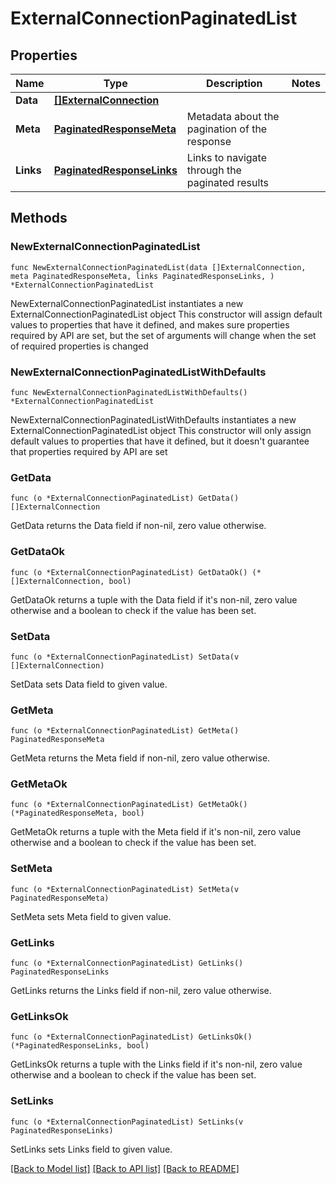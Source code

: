# ExternalConnectionPaginatedList

## Properties

Name | Type | Description | Notes
------------ | ------------- | ------------- | -------------
**Data** | [**[]ExternalConnection**](ExternalConnection.md) |  | 
**Meta** | [**PaginatedResponseMeta**](PaginatedResponseMeta.md) | Metadata about the pagination of the response | 
**Links** | [**PaginatedResponseLinks**](PaginatedResponseLinks.md) | Links to navigate through the paginated results | 

## Methods

### NewExternalConnectionPaginatedList

`func NewExternalConnectionPaginatedList(data []ExternalConnection, meta PaginatedResponseMeta, links PaginatedResponseLinks, ) *ExternalConnectionPaginatedList`

NewExternalConnectionPaginatedList instantiates a new ExternalConnectionPaginatedList object
This constructor will assign default values to properties that have it defined,
and makes sure properties required by API are set, but the set of arguments
will change when the set of required properties is changed

### NewExternalConnectionPaginatedListWithDefaults

`func NewExternalConnectionPaginatedListWithDefaults() *ExternalConnectionPaginatedList`

NewExternalConnectionPaginatedListWithDefaults instantiates a new ExternalConnectionPaginatedList object
This constructor will only assign default values to properties that have it defined,
but it doesn't guarantee that properties required by API are set

### GetData

`func (o *ExternalConnectionPaginatedList) GetData() []ExternalConnection`

GetData returns the Data field if non-nil, zero value otherwise.

### GetDataOk

`func (o *ExternalConnectionPaginatedList) GetDataOk() (*[]ExternalConnection, bool)`

GetDataOk returns a tuple with the Data field if it's non-nil, zero value otherwise
and a boolean to check if the value has been set.

### SetData

`func (o *ExternalConnectionPaginatedList) SetData(v []ExternalConnection)`

SetData sets Data field to given value.


### GetMeta

`func (o *ExternalConnectionPaginatedList) GetMeta() PaginatedResponseMeta`

GetMeta returns the Meta field if non-nil, zero value otherwise.

### GetMetaOk

`func (o *ExternalConnectionPaginatedList) GetMetaOk() (*PaginatedResponseMeta, bool)`

GetMetaOk returns a tuple with the Meta field if it's non-nil, zero value otherwise
and a boolean to check if the value has been set.

### SetMeta

`func (o *ExternalConnectionPaginatedList) SetMeta(v PaginatedResponseMeta)`

SetMeta sets Meta field to given value.


### GetLinks

`func (o *ExternalConnectionPaginatedList) GetLinks() PaginatedResponseLinks`

GetLinks returns the Links field if non-nil, zero value otherwise.

### GetLinksOk

`func (o *ExternalConnectionPaginatedList) GetLinksOk() (*PaginatedResponseLinks, bool)`

GetLinksOk returns a tuple with the Links field if it's non-nil, zero value otherwise
and a boolean to check if the value has been set.

### SetLinks

`func (o *ExternalConnectionPaginatedList) SetLinks(v PaginatedResponseLinks)`

SetLinks sets Links field to given value.



[[Back to Model list]](../README.md#documentation-for-models) [[Back to API list]](../README.md#documentation-for-api-endpoints) [[Back to README]](../README.md)


